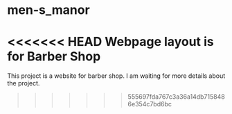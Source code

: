 # men-s_manor

<<<<<<< HEAD
Webpage layout is for Barber Shop
=======
This project is a website for barber shop.
I am waiting for more details about the project.
>>>>>>> 555697fda767c3a36a14db7158486e354c7bd6bc
